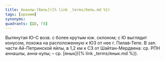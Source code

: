 ```yaml
---
title: Анахлы-[Бель]({% link _terms/бель.md %})
tags: [ороним]
synonyms:
quadrants: [Д8, Г8]
---
```


Вытянутая Ю–С возв. с более крутым юж. склоном; с Ю выглядит конусом, похожа на
расположенную к ЮЗ от нее г. Пилав-Тепе. В зап. части Ай-Петринской яйлы, в 1,2
км к СЗ от Шайтан-Мердвена: ср. РПН аннашлы, анна-кулы; – ср.
[янык]({% link _terms/янык.md %}).
